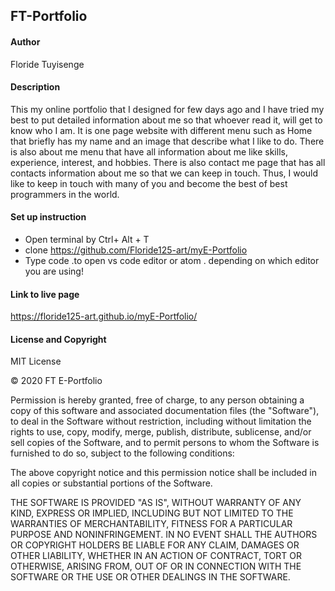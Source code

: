 ## FT-Portfolio
#### Author
Floride Tuyisenge
#### Description
This my online portfolio that I designed for few days ago and I have tried my best to put detailed information about me so that whoever read it, will get to know who I am. It is one page website with different menu such as Home that briefly has my name and an image that describe what I like to do. There is also about me menu that have all information about me like skills, experience, interest, and hobbies. There is also contact me page that has all contacts information about me so that we can keep in touch. Thus, I would like to keep in touch with many of you and become the best of best programmers in the world.
#### Set up instruction
* Open terminal by Ctrl+ Alt + T
* clone https://github.com/Floride125-art/myE-Portfolio
* Type code .to open vs code editor or atom . depending on which editor you are using!
#### Link to live page
https://floride125-art.github.io/myE-Portfolio/

#### License and Copyright

MIT License

© 2020 FT E-Portfolio

Permission is hereby granted, free of charge, to any person obtaining a copy of this software and associated documentation files (the "Software"), to deal in the Software without restriction, including without limitation the rights to use, copy, modify, merge, publish, distribute, sublicense, and/or sell copies of the Software, and to permit persons to whom the Software is furnished to do so, subject to the following conditions:

The above copyright notice and this permission notice shall be included in all copies or substantial portions of the Software.

THE SOFTWARE IS PROVIDED "AS IS", WITHOUT WARRANTY OF ANY KIND, EXPRESS OR IMPLIED, INCLUDING BUT NOT LIMITED TO THE WARRANTIES OF MERCHANTABILITY, FITNESS FOR A PARTICULAR PURPOSE AND NONINFRINGEMENT. IN NO EVENT SHALL THE AUTHORS OR COPYRIGHT HOLDERS BE LIABLE FOR ANY CLAIM, DAMAGES OR OTHER LIABILITY, WHETHER IN AN ACTION OF CONTRACT, TORT OR OTHERWISE, ARISING FROM, OUT OF OR IN CONNECTION WITH THE SOFTWARE OR THE USE OR OTHER DEALINGS IN THE SOFTWARE.



